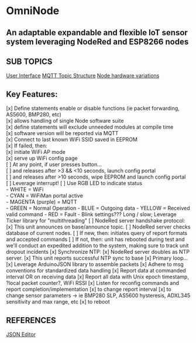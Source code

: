 # OmniNode
## An adaptable expandable and flexible IoT sensor system leveraging NodeRed and ESP8266 nodes

## SUB TOPICS
[User Interface](/UserInterface.md)
[MQTT Topic Structure](/MQTTtopicStucture.md)
[Node hardware variations](/NodeHardware.md)

## Key Features:
[x] Define statements enable or disable functions (ie packet forwarding, AS5600, BMP280, etc)   
	[x] allows handling of single Node software suite                                            
	[x] define statements will exclude unneeded modules at compile time                            
	[x] software version will be reported via MQTT                                                 
[x] Connect to last known WiFi SSID saved in EEPROM                                            
	[x] If failed, then:                                                                         
	[x] initiate WiFi AP mode                                                                  
	[x] serve up WiFi config page                                                                
[ ] At any point, if user presses button...                                                     
	[ ] and releases after >3 && <10 seconds, launch config portal                                 
	[ ] and releases after >10 seconds, wipe EEPROM and launch config portal      
        [ ] Leverage interrupt!
[ ] Use RGB LED to indicate status                                                              
	- WHITE = WiFi                                                                             
	- CYAN = WiFiMan portal active                                                               
	- MAGENTA (purple) = MQTT                                                                    
	- GREEN = Normal Operation
	- BLUE = Outgoing data
	- YELLOW = Received valid command 
	- RED = Fault
	- Blink settings??? Long / slow; Leverage Ticker library for "multithreading"
[ ] NodeRed server handshake protocol:
	[x] This unit announces on base/announce topic.
	[ ] NodeRed server checks database of current nodes. 
		[ ] If new, then: initiates query of report formats and accepted commands
		[ ] If not, then: unit has rebooted during test and we'll conduct an expedited addition to the system, making sure to track unit dropout incidents
	[x] Synchronize NTP:
	[x] NodeRed server doubles as NTP server.
	[x] This unit reports successful NTP sync to base
	[x] Primary loop... 
		[x] Leverage ArduinoJSON library to assemble packets
		[x] Adhere to msg conventions for standardized data handling
		[x] Report data at commanded interval OR on receiving data
		[x] Report all data with Unix epoch timestamp, ?local packet counter?, WiFi RSSI
		[x] Listen for reconfig commands and report completion/implementation
			[x] to change report interval
			[x] to change sensor parameters -> ie BMP280 SLP, AS5600 hysteresis, ADXL345 sensitivity and max range, etc
			[x] to reboot

## REFERENCES
[JSON Editor](https://jsoneditoronline.org/#right=local.codope)
